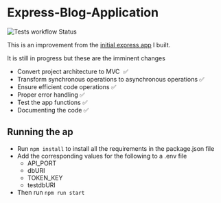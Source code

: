 # Express-Blog-Application
![Tests workflow Status](https://github.com/techemmy/Express-Blog-Application/actions/workflows/ci.yaml/badge.svg)

This is an improvement from the [initial express app](https://github.com/techemmy/Blog-Web-Application) I built.

It is still in progress but these are the imminent changes
- Convert project architecture to MVC  ✅
- Transform synchronous operations to asynchronous operations ✅
- Ensure efficient code operations ✅
- Proper error handling ✅
- Test the app functions ✅
- Documenting the code ✅

## Running the ap
- Run `npm install` to install all the requirements in the package.json file
- Add the corresponding values for the following to a .env file
    - API_PORT
    - dbURI
    - TOKEN_KEY
    - testdbURI
- Then run `npm run start`
